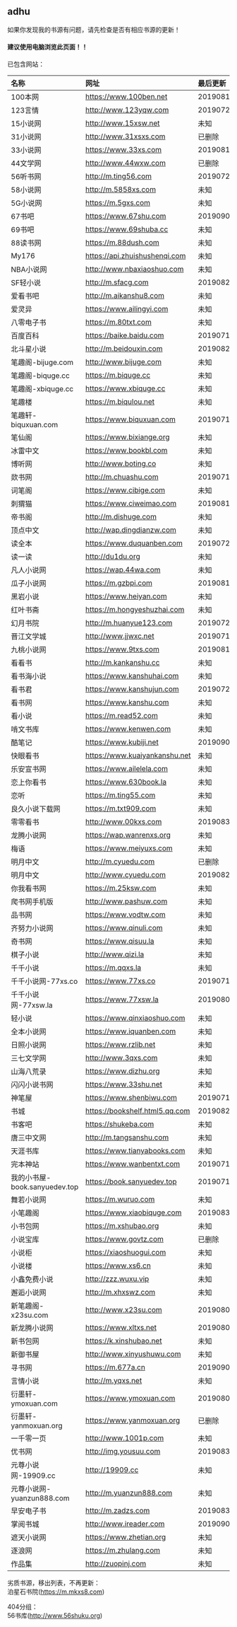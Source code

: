 ## adhu

如果你发现我的书源有问题，请先检查是否有相应书源的更新！



#### 建议使用电脑浏览此页面！！

已包含网站：

|名称|网址|最后更新|
|:-|:-|:-|
|100本网|https://www.100ben.net|201908171025|
|123言情|http://www.123yqw.com|201907200651|
|15小说网|http://www.15xsw.net|未知|
|31小说网|http://www.31xsxs.com|已删除|
|33小说网|https://www.33xs.com|201908182029|
|44文学网|http://www.44wxw.com|已删除|
|56听书网|http://m.ting56.com|201907251709|
|58小说网|http://m.5858xs.com|未知|
|5G小说网|https://m.5gxs.com|未知|
|67书吧|https://www.67shu.com|201909022241|
|69书吧|https://www.69shuba.cc|未知|
|88读书网|https://m.88dush.com|未知|
|My176|https://api.zhuishushenqi.com|未知|
|NBA小说网|http://www.nbaxiaoshuo.com|未知|
|SF轻小说|http://m.sfacg.com|201908232148|
|爱看书吧|http://m.aikanshu8.com|未知|
|爱灵异|https://www.ailingyi.com|未知|
|八零电子书|https://m.80txt.com|未知|
|百度百科|https://baike.baidu.com|201907180732|
|北斗星小说|http://m.beidouxin.com|201908201951|
|笔趣阁-bijuge.com|http://www.bijuge.com|未知|
|笔趣阁-biquge.cc|https://m.biquge.cc|未知|
|笔趣阁-xbiquge.cc|https://www.xbiquge.cc|未知|
|笔趣楼|https://m.biqulou.net|未知|
|笔趣轩-biquxuan.com|https://www.biquxuan.com|201907121724|
|笔仙阁|https://www.bixiange.org|未知|
|冰雷中文|https://www.bookbl.com|未知|
|博听网|http://www.boting.co|未知|
|欻书网|http://m.chuashu.com|201907100600|
|词笔阁|https://www.cibige.com|未知|
|刺猬猫|https://www.ciweimao.com|201908121244|
|帝书阁|http://m.dishuge.com|未知|
|顶点中文|http://wap.dingdianzw.com|未知|
|读全本|https://www.duquanben.com|201907261620|
|读一读|http://du1du.org|未知|
|凡人小说网|https://wap.44wa.com|未知|
|瓜子小说网|https://m.gzbpi.com|201908192230|
|黑岩小说|https://www.heiyan.com|未知|
|红叶书斋|https://m.hongyeshuzhai.com|未知|
|幻月书院|http://m.huanyue123.com|201907261656|
|晋江文学城|http://www.jjwxc.net|201907100800|
|九桃小说网|https://www.9txs.com|201908180816|
|看看书|http://m.kankanshu.cc|未知|
|看书海小说|https://www.kanshuhai.com|未知|
|看书君|https://www.kanshujun.com|201907222053|
|看书网|https://www.kanshu.com|未知|
|看小说|https://m.read52.com|未知|
|啃文书库|https://www.kenwen.com|未知|
|酷笔记|https://www.kubiji.net|201909021638|
|快眼看书|https://www.kuaiyankanshu.net|未知|
|乐安宣书网|https://www.ailelela.com|未知|
|恋上你看书|https://www.630book.la|未知|
|恋听|https://m.ting55.com|未知|
|良久小说下载网|https://m.txt909.com|未知|
|零零看书|http://www.00kxs.com|201908301829|
|龙腾小说网|https://wap.wanrenxs.org|未知|
|梅语|https://www.meiyuxs.com|未知|
|明月中文|http://m.cyuedu.com|已删除|
|明月中文|http://www.cyuedu.com|201908261201|
|你我看书网|https://m.25ksw.com|未知|
|爬书网手机版|http://www.pashuw.com|未知|
|品书网|https://www.vodtw.com|未知|
|齐努力小说网|https://www.qinuli.com|未知|
|奇书网|https://www.qisuu.la|未知|
|棋子小说|http://www.qizi.la|未知|
|千千小说|https://m.qqxs.la|未知|
|千千小说网-77xs.co|https://www.77xs.co|201907100600|
|千千小说网-77xsw.la|https://www.77xsw.la|201908060903|
|轻小说|https://www.qinxiaoshuo.com|未知|
|全本小说网|https://www.iquanben.com|未知|
|日照小说网|https://www.rzlib.net|未知|
|三七文学网|http://www.3qxs.com|未知|
|山海八荒录|https://www.dizhu.org|未知|
|闪闪小说书网|https://www.33shu.net|未知|
|神笔屋|https://www.shenbiwu.com|201907120620|
|书城|https://bookshelf.html5.qq.com|201908241359|
|书客吧|https://shukeba.com|未知|
|唐三中文网|http://m.tangsanshu.com|未知|
|天涯书库|https://www.tianyabooks.com|未知|
|完本神站|https://www.wanbentxt.com|201907142122|
|我的小书屋-book.sanyuedev.top|https://book.sanyuedev.top|201907182158|
|舞若小说网|https://m.wuruo.com|未知|
|小笔趣阁|https://www.xiaobiquge.com|201908310738|
|小书包网|https://m.xshubao.org|未知|
|小说宝库|https://www.govtz.com|已删除|
|小说柜|https://xiaoshuogui.com|未知|
|小说楼|https://www.xs6.cn|未知|
|小鑫免费小说|http://zzz.wuxu.vip|未知|
|邂逅小说网|http://m.xhxswz.com|未知|
|新笔趣阁-x23su.com|http://www.x23su.com|201908041328|
|新龙腾小说网|https://www.xltxs.net|201908091333|
|新书包网|https://k.xinshubao.net|未知|
|新御书屋|http://www.xinyushuwu.com|未知|
|寻书网|https://m.677a.cn|201909051115|
|言情小说|http://m.yqxs.net|未知|
|衍墨轩-ymoxuan.com|https://www.ymoxuan.com|201908091713|
|衍墨轩-yanmoxuan.org|https://www.yanmoxuan.org|已删除|
|一千零一页|http://www.1001p.com|未知|
|优书网|http://img.yousuu.com|201908311057|
|元尊小说网-19909.cc|http://19909.cc|未知|
|元尊小说网-yuanzun888.com|http://m.yuanzun888.com|未知|
|早安电子书|http://m.zadzs.com|201908301826
|掌阅书城|http://www.ireader.com|201909041916|
|遮天小说网|https://www.zhetian.org|未知|
|逐浪网|https://m.zhulang.com|未知|
|作品集|http://zuopinj.com|未知|


劣质书源，移出列表，不再更新：  
泊星石书院(https://m.mkxs8.com)  

404分组：  
56书库(http://www.56shuku.org)